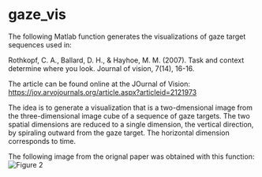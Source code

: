 # gaze_vis
The following Matlab function generates the visualizations of gaze target sequences used in: 

Rothkopf, C. A., Ballard, D. H., & Hayhoe, M. M. (2007). Task and context determine where you look. Journal of vision, 7(14), 16-16.

The article can be found online at the JOurnal of Vision:
https://jov.arvojournals.org/article.aspx?articleid=2121973

The idea is to generate a visualization that is a two-dmensional image from the three-dimensional image cube of a sequence of gaze targets. The two spatial dimensions are reduced to a single dimension, the vertical direction, by spiraling outward from the gaze target. The horizontal dimension corresponds to time.

The following image from the orignal paper was obtained with this function:
![Figure 2](https://arvo.silverchair-cdn.com/arvo/content_public/journal/jov/932846/m_jov-7-14-16-fig003.jpeg?Expires=1614180533&Signature=Vmc-p6vHm53b2geGKsNVIwKLgtB~Le9lqnbdVvmMmL7-aAYpdbCvzLfVfS9Y1xOJqmHWU7GJbp0B0NkElZKHffYvE-l6w09H4-Q1snSR-kWmR~sNfzoRMOtO6td9J4CVbg2sceqHc5tHIsFgDeRyD66Fuv68yDCGXz1qnI7rdls1~B0f6jLVi3LzzTkN8pxCPu7hk9Whk42AS63vxAX3u2eg92v~E-H4BWnGm4-gx74buTmucYjXA41H1EM38SV2KGv0dQoAGX~BZpsy0SEmNUt3i9vQNsusQcwgdOHYHWj4n1ZqUItJgY2iuJT1HA~CtToSoAejwS7TGHC7QuCd4g__&Key-Pair-Id=APKAIE5G5CRDK6RD3PGA)


